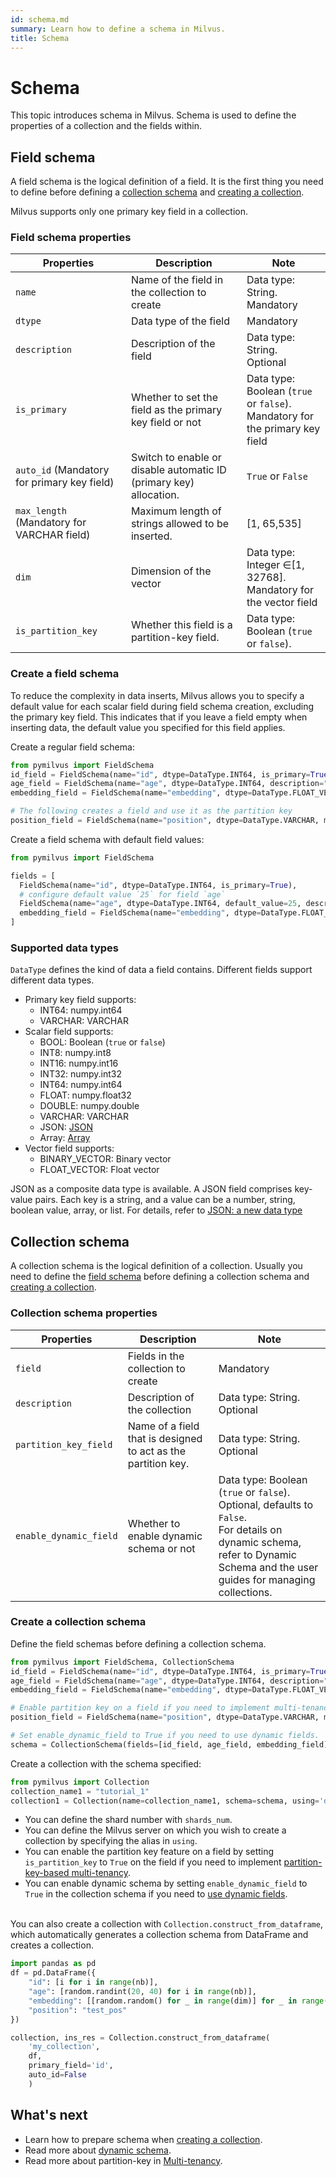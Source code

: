 ```yaml
---
id: schema.md
summary: Learn how to define a schema in Milvus.
title: Schema
---
```


# Schema

This topic introduces schema in Milvus. Schema is used to define the properties of a collection and the fields within.


## Field schema

A field schema is the logical definition of a field. It is the first thing you need to define before defining a [collection schema](#Collection-schema) and [creating a collection](create_collection.md). 

Milvus supports only one primary key field in a collection.

### Field schema properties

<table class="properties">
	<thead>
	<tr>
		<th>Properties</td>
		<th>Description</th>
		<th>Note</th>
	</tr>
	</thead>
	<tbody>
	<tr>
		<td><code>name</code></td>
		<td>Name of the field in the collection to create</td>
		<td>Data type: String.<br/>Mandatory</td>
	</tr>
	<tr>
		<td><code>dtype</code></td>
		<td>Data type of the field</td>
		<td>Mandatory</td>
	</tr>
    <tr>
		<td><code>description</code></td>
		<td>Description of the field</td>
		<td>Data type: String.<br/>Optional</td>
	</tr>
    <tr>
		<td><code>is_primary</code></td>
		<td>Whether to set the field as the primary key field or not</td>
		<td>Data type: Boolean (<code>true</code> or <code>false</code>).<br/>Mandatory for the primary key field</td>
	</tr>
        <tr>
	        <td><code>auto_id</code> (Mandatory for primary key field)</td>
        	<td>Switch to enable or disable automatic ID (primary key) allocation.</td>
        	<td><code>True</code> or <code>False</code></td>
        </tr>
        <tr>
        	<td><code>max_length</code> (Mandatory for VARCHAR field)</td>
        	<td>Maximum length of strings allowed to be inserted.</td>
        	<td>[1, 65,535]</td>
        </tr>
	<tr>
		<td><code>dim</code></td>
		<td>Dimension of the vector</td>
    		<td>Data type: Integer &isin;[1, 32768].<br/>Mandatory for the vector field</td>
	</tr>
	<tr>
		<td><code>is_partition_key</code></td>
		<td>Whether this field is a partition-key field.</td>
		<td>Data type: Boolean (<code>true</code> or <code>false</code>).</td>
	</tr>
	</tbody>
</table>


### Create a field schema

To reduce the complexity in data inserts, Milvus allows you to specify a default value for each scalar field during field schema creation, excluding the primary key field. This indicates that if you leave a field empty when inserting data, the default value you specified for this field applies.

Create a regular field schema:

```python
from pymilvus import FieldSchema
id_field = FieldSchema(name="id", dtype=DataType.INT64, is_primary=True, description="primary id")
age_field = FieldSchema(name="age", dtype=DataType.INT64, description="age")
embedding_field = FieldSchema(name="embedding", dtype=DataType.FLOAT_VECTOR, dim=128, description="vector")

# The following creates a field and use it as the partition key
position_field = FieldSchema(name="position", dtype=DataType.VARCHAR, max_length=256, is_partition_key=True)
```

Create a field schema with default field values:

```python
from pymilvus import FieldSchema

fields = [
  FieldSchema(name="id", dtype=DataType.INT64, is_primary=True),
  # configure default value `25` for field `age`
  FieldSchema(name="age", dtype=DataType.INT64, default_value=25, description="age"),
  embedding_field = FieldSchema(name="embedding", dtype=DataType.FLOAT_VECTOR, dim=128, description="vector")
]
```

### Supported data types

`DataType` defines the kind of data a field contains. Different fields support different data types.

- Primary key field supports:
  - INT64: numpy.int64
  - VARCHAR: VARCHAR
- Scalar field supports:
  - BOOL: Boolean (`true` or `false`)
  - INT8: numpy.int8
  - INT16: numpy.int16
  - INT32: numpy.int32
  - INT64: numpy.int64
  - FLOAT: numpy.float32
  - DOUBLE: numpy.double
  - VARCHAR: VARCHAR
  - JSON: [JSON](json_data_type.md)
  - Array: [Array](array_data_type.md)
- Vector field supports:
  - BINARY_VECTOR: Binary vector
  - FLOAT_VECTOR: Float vector

JSON as a composite data type is available. A JSON field comprises key-value pairs. Each key is a string, and a value can be a number, string, boolean value, array, or list. For details, refer to [JSON: a new data type](dynamic_schema.md#JSON-a-new-data-type)

## Collection schema

A collection schema is the logical definition of a collection. Usually you need to define the [field schema](#Field-schema) before defining a collection schema and [creating a collection](create_collection.md).

### Collection schema properties

<table class="properties">
	<thead>
	<tr>
		<th>Properties</td>
		<th>Description</th>
		<th>Note</th>
	</tr>
	</thead>
	<tbody>
	<tr>
		<td><code>field</code></td>
		<td>Fields in the collection to create</td>
		<td>Mandatory</td>
	</tr>
    <tr>
		<td><code>description</code></td>
		<td>Description of the collection</td>
		<td>Data type: String.<br/>Optional</td>
	</tr>
    <tr>
		<td><code>partition_key_field</code></td>
		<td>Name of a field that is designed to act as the partition key.</td>
		<td>Data type: String.<br/>Optional</td>
	</tr>
    <tr>
		<td><code>enable_dynamic_field</code></td>
		<td>Whether to enable dynamic schema or not</td>
		<td>Data type: Boolean (<code>true</code> or <code>false</code>).<br/>Optional, defaults to <code>False</code>.<br/>For details on dynamic schema, refer to <a herf="dynamic_schema.md">Dynamic Schema</a> and the user guides for managing collections.</td>
	</tr>
	</tbody>
</table>

### Create a collection schema

<div class="alert note">
  Define the field schemas before defining a collection schema.
</div>

```python
from pymilvus import FieldSchema, CollectionSchema
id_field = FieldSchema(name="id", dtype=DataType.INT64, is_primary=True, description="primary id")
age_field = FieldSchema(name="age", dtype=DataType.INT64, description="age")
embedding_field = FieldSchema(name="embedding", dtype=DataType.FLOAT_VECTOR, dim=128, description="vector")

# Enable partition key on a field if you need to implement multi-tenancy based on the partition-key field
position_field = FieldSchema(name="position", dtype=DataType.VARCHAR, max_length=256, is_partition_key=True)

# Set enable_dynamic_field to True if you need to use dynamic fields. 
schema = CollectionSchema(fields=[id_field, age_field, embedding_field], auto_id=False, enable_dynamic_field=True, description="desc of a collection")
```

Create a collection with the schema specified:

```python
from pymilvus import Collection
collection_name1 = "tutorial_1"
collection1 = Collection(name=collection_name1, schema=schema, using='default', shards_num=2)
```
<div class="alert note">

  - You can define the shard number with <code>shards_num</code>.
  - You can define the Milvus server on which you wish to create a collection by specifying the alias in <code>using</code>.
  - You can enable the partition key feature on a field by setting <code>is_partition_key</code> to <code>True</code> on the field if you need to implement [partition-key-based multi-tenancy](multi_tenancy.md).
  - You can enable dynamic schema by setting <code>enable_dynamic_field</code> to <code>True</code> in the collection schema if you need to [use dynamic fields](dynamic_schema.md).

</div>
  
<br/>
You can also create a collection with <code>Collection.construct_from_dataframe</code>, which automatically generates a collection schema from DataFrame and creates a collection.

```python
import pandas as pd
df = pd.DataFrame({
    "id": [i for i in range(nb)],
    "age": [random.randint(20, 40) for i in range(nb)],
    "embedding": [[random.random() for _ in range(dim)] for _ in range(nb)],
    "position": "test_pos"
})

collection, ins_res = Collection.construct_from_dataframe(
    'my_collection',
    df,
    primary_field='id',
    auto_id=False
    )
```

## What's next

- Learn how to prepare schema when [creating a collection](create_collection.md).
- Read more about [dynamic schema](dynamic_schema.md).
- Read more about partition-key in [Multi-tenancy](multi_tenancy.md).
